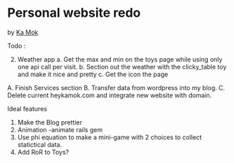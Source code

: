 # Personal website redo

by [Ka Mok](http://heykamok.com)

Todo :


 2. Weather app
 		a. Get the max and min on the toys page while using only one api call per visit.
 		b. Section out the weather with the clicky_table toy and make it nice and pretty
 		c. Get the icon the page

 A. Finish Services section
 B. Transfer data from wordpress into my blog.
 C. Delete current heykamok.com and integrate new website with domain.


 Ideal features
 1. Make the Blog prettier
 2. Animation -animate rails gem
 3. Use phi equation to make a mini-game with 2 choices to collect statictical data.
 4. Add RoR to Toys?